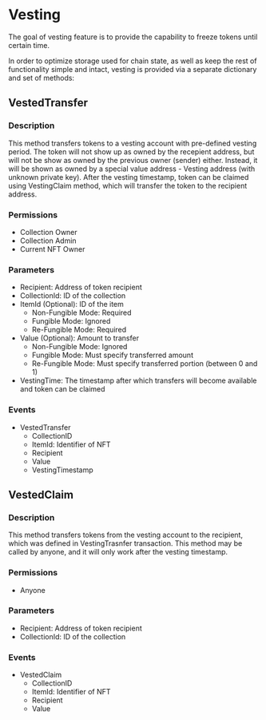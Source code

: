 # Vesting

The goal of vesting feature is to provide the capability to freeze tokens until certain time.

In order to optimize storage used for chain state, as well as keep the rest of functionality simple and intact, vesting is provided via a separate dictionary and set of methods:

## VestedTransfer

### Description
This method transfers tokens to a vesting account with pre-defined vesting period. The token will not show up as owned by the recepient address, but will not be show as owned by the previous owner (sender) either. Instead, it will be shown as owned by a special value address - Vesting address (with unknown private key). After the vesting timestamp, token can be claimed using VestingClaim method, which will transfer the token to the recipient address.

### Permissions
* Collection Owner
* Collection Admin
* Current NFT Owner

### Parameters
* Recipient: Address of token recipient
* CollectionId: ID of the collection
* ItemId (Optional): ID of the item
    * Non-Fungible Mode: Required
    * Fungible Mode: Ignored
    * Re-Fungible Mode: Required
* Value (Optional): Amount to transfer
    * Non-Fungible Mode: Ignored
    * Fungible Mode: Must specify transferred amount
    * Re-Fungible Mode: Must specify transferred portion (between 0 and 1)
* VestingTime: The timestamp after which transfers will become available and token can be claimed

### Events
* VestedTransfer
    * CollectionID
    * ItemId: Identifier of NFT
    * Recipient
    * Value
    * VestingTimestamp

## VestedClaim

### Description
This method transfers tokens from the vesting account to the recipient, which was defined in VestingTrasnfer transaction. This method may be called by anyone, and it will only work after the vesting timestamp.

### Permissions
* Anyone

### Parameters
* Recipient: Address of token recipient
* CollectionId: ID of the collection

### Events
* VestedClaim
    * CollectionID
    * ItemId: Identifier of NFT
    * Recipient
    * Value

